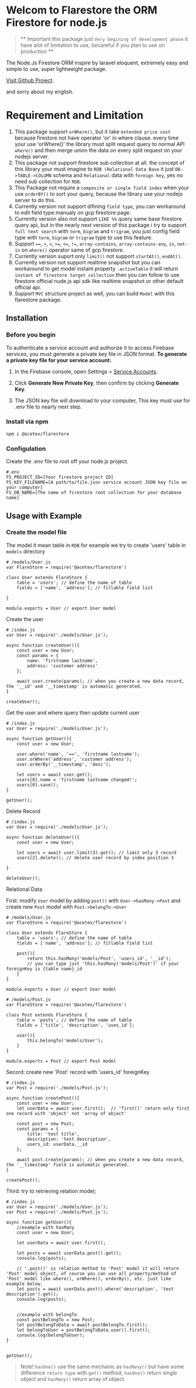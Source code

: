# Welcom to Flarestore the ORM Firestore for node.js
>** Important this package just `Very begining of development phase` it have alot of limitation to use, becareful if you plan to use on production **

The Node.Js Firestore ORM inspire by laravel eloquent, extremely easy and simple to use, super lightweight package.

[Visit Github Project](https://github.com/acetex/flarestore).

and sorry about my english.

# Requirement and Limitation
1. This package support `orWhere()`, but it take `extended price cost` because firestore not have operator 'or' in where clause. every time your use 'orWhere()' the library must split request query to normal API `where()` and then merge union the data on every split request on your nodejs server.
2. This package not support firestore sub collection at all. the concept of this library your must imagine to `RDB (Relational Data Base` it just `DB->TABLE->COLUMN` schema and `Relational` data with `foreign key`, yes no need sub collection for `RDB`.
3. This Package not require a `composite or single field index`  when your use `orderBY()` to sort your query, because the library use your nodejs server to do this.
4. Currently version not support difining `field type`, you can workaround to edit field type manualy on gcp firestore page.
5. Currently version also not support `LIKE %%` query same base firestore query api, but in the nearly next version of this package i try to support `full text search` with `term`, `bigram` and `trigram`, you just config field type with `term`, `bigram` or `trigram` type to use this feature.
6. Support `==`, `>`, `<`, `>=`, `<=`, `!=`, `array-contains`, `array-contains-any`, `in`, `not-in` on `where()` operator same of gcp firestore.
7. Currently version suport only `limit()` not support `startAt()`, `endAt()`.
8. Currently version not support realtime snapshot but you can workaround to get model instant property `.activeTable` it will return `instant of firestore target collection` then you can follow to use firestore official nude.js api sdk like realtime snapshot or other default official api.
9. Support `MVC` structure project as well, you can build `Model` with this flarestore package.


## Installation
### Before you begin
To authenticate a service account and authorize it to access Firebase services, you must generate a private key file in JSON format.
__To generate a private key file for your service account:__
1. In the Firebase console, open Settings > [Service Accounts](https://console.firebase.google.com/project/_/settings/serviceaccounts/adminsdk).

2. Click __Generate New Private Key__, then confirm by clicking __Generate Key__.

3. The JSON key file will download to your computer, This key must use for .env file to nearly next step.

### Install via npm
```
npm i @acetex/flarestore
```

### Configulation
Create the .env file to root off your node.js project.
```
#.env 
FS_PROJECT_ID=[Your firestore project ID]
FS_KEY_FILENAME=[A path/to/file.json service account JSON key file on your computer]
FS_DB_NAME=[The name of firestore root collection for your database name]
```

## Usage with Example
### Create the model file

The model it mean table in `RDB` for example we try to create 'users' table in `models` directory
```
# /models/User.js
var FlareStore = require('@acetex/flarestore')

class User extends FlareStore {
    table = 'users'; // define the name of table
    fields = ['name', 'address']; // fillable field list

}

module.exports = User // export User model

```

Create the user
```
# /index.js
var User = require('./models/User.js');

async function createUser(){
    const user = new User;
    const params = {
        name: 'firstname lastname',
        address: 'customer address'
    };

    await user.create(params); // when you create a new data record, the '__id' and '__timestamp' is automatic generated.
}

createUser();

```

Get the user and where query then update current user
```
# /index.js
var User = require('./models/User.js');

async function getUser(){
    const user = new User;

    user.where('name', '==', 'firstname lastname');
    user.orWhere('address', 'customer address');
    user.orderBy('__timestamp', 'desc');

    let users = await user.get();
    users[0].name = 'firstname lastname changed!';
    users[0].save();
}

getUser();

```

Delete Record
```
# /index.js
var User = require('./models/User.js');

async function deleteUser(){
    const user = new User;

    let users = await user.limit(3).get(); // limit only 3 record
    users[2].delete(); // delete user record by index position 3

}

deleteUser();

```

Relational Data

First: modify `User` model by adding `post()` with `User->hasMany->Post` and create new `Post` model with `Post->belongTo->User`
```
# /models/User.js
var FlareStore = require('@acetex/flarestore')

class User extends FlareStore {
    table = 'users'; // define the name of table
    fields = ['name', 'address']; // fillable field list

    post(){
        return this.hasMany('models/Post', 'users_id', '__id');
        // you can type just 'this.hasMany('models/Post')' if your foreignKey is {table name}_id
    }
}

module.exports = User // export User model

```

```
# /models/Post.js
var FlareStore = require('@acetex/flarestore')

class Post extends FlareStore {
    table = 'posts'; // define the name of table
    fields = ['title', 'description', 'uses_id'];

    user(){
        this.belongTo('models/User');
    }
}

module.exports = Post // export Post model

```

Secord: create new 'Post' record with 'users_id' foreignKey
```
# /index.js
var Post = require('./models/Post.js');

async function createPost(){
    const user = new User;
    let userData = await user.first();  // 'first()' return only first one record with 'object' not 'array of object'

    const post = new Post;
    const params = {
        title: 'test title',
        description: 'test description',
        users_id: userData.__id
    };

    await post.create(params); // when you create a new data record, the '__timestamp' field is automatic generated.
}

createPost();
```

Third: try to retrieving relation model;
```
# /index.js
var User = require('./models/User.js');
var Post = require('./models/Post.js');

async function getUser(){
    //example with hasMany
    const user = new User;

    let userData = await user.first();

    let posts = await userData.post().get();
    console.log(posts);

    // '.post()' is relation method to 'Post' model it will return 'Post' model object, of course you can use all property/method of 'Post' model like where(), orWhere(), orderBy(), etc. just like example below.
    let posts = await userData.post().where('description', 'test description').get();
    console.log(posts);


    //example with belongTo
    const postBelongTo = new Post;
    let postBelongToData = await postBelongTo.first();
    let belongToUser = postBelongToData.user().first();
    console.log(belongToUser);
}


getUser();

```
> Note! `hasOne()` use the same mechanic as `hasMany()` but have some difference `return type` with `get()` method, `hasOne()` return single object and `hasMany()` return array of object

